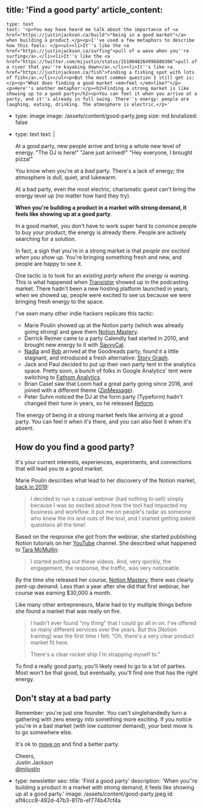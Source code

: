 title: 'Find a good party'
article_content:
  -
    type: text
    text: '<p>You may have heard me talk about the importance of <a href="https://justinjackson.ca/build">"being in a good market"</a> when building a product.</p><p>I''ve used a few metaphors to describe how this feels: </p><ul><li>It''s like the <a href="https://justinjackson.ca/surfing">pull of a wave when you''re surfing</a>.</li><li>It''s like the <a href="https://twitter.com/mijustin/status/1510048264996880386">pull of a river that you''re kayaking down</a>.</li><li>It''s like <a href="https://justinjackson.ca/fish">finding a fishing spot with lots of fish</a>.</li></ul><p>But the most common question I still get is:</p><p>"What does finding a good market <em>feel </em>like?"</p><p>Here''s another metaphor:</p><h2>Finding a strong market is like showing up to a good party</h2><p>You can feel it when you arrive at a party, and it''s already in full swing. There''s energy: people are laughing, eating, drinking. The atmosphere is electric.</p>'
  -
    type: image
    image: /assets/content/good-party.jpeg
    size: md
    brutalized: false
  -
    type: text
    text: |
      <p>At a good party, new people arrive and bring a whole new level of energy. "The DJ is here!" "Jane just arrived!" "Hey everyone, I brought pizza!"</p><p>You know when you're at a <em>bad</em> party. There's a lack of energy; the atmosphere is dull, quiet, and lukewarm.</p><p>At a bad party, even the most electric, charismatic guest can't bring the energy level up (no matter how hard they try).</p><p><strong>When you're building a product in a market with strong demand, it feels like showing up at a good party</strong>.</p><p>In a good market, you don't have to work super hard to convince people to buy your product; the energy is already there. People are actively searching for a solution.</p><p>In fact, a sign that you're in a strong market is that <em>people are excited when you show up</em>. You're bringing something fresh and new, and people are happy to see it.</p><p>One tactic is to look for an <em>existing party where the energy is waning</em>. This is what happened when <a href="https://transistor.fm/?via=justin">Transistor</a> showed up in the podcasting market. There hadn't been a new hosting platform launched in years; when we showed up, people were excited to see us because we were bringing fresh energy to the space.</p><p>I've seen many other indie hackers replicate this tactic:</p><ul><li>Marie Poulin showed up at the Notion party (which was already going strong) and gave them <a href="https://notionmastery.com/">Notion Mastery</a>.<br></li><li>Derrick Reimer came to a party Calendly had started in 2010, and brought new energy to it with <a href="https://savvycal.com/?r=justinj">SavvyCal</a>.</li><li><a href="https://twitter.com/nodunayo">Nadia</a> and <a href="https://twitter.com/RobFrelow">Rob</a> arrived at the Goodreads party, found it a little stagnant, and introduced a fresh alternative: <a href="https://thestorygraph.com/">Story Graph</a>.</li><li>Jack and Paul decided to put up their own party tent in the analytics space. Pretty soon, a bunch of folks in Google Analytics' tent were switching to <a href="https://usefathom.com/ref/EJPZOB">Fathom Analytics</a>.</li><li>Brian Casel saw that Loom had a great party going since 2016, and joined with a different theme (<a href="https://zipmessage.com/">ZipMessage</a>).</li><li>Peter Suhm noticed the DJ at the form party (Typeform) hadn't changed their tune in years, so he released <a href="https://www.reform.app/">Reform</a>.</li></ul><p>The energy of being in a strong market feels like arriving at a good party. You can feel it when it's there, and you can also feel it when it's absent.<br></p><h2>How do you find a good party?</h2><p>It's your current interests, experiences, experiments, and connections that will lead you to a good market.</p><p>Marie Poulin describes what lead to her discovery of the Notion market, <a href="https://www.indiehackers.com/product/notion-mastery/ran-a-webinar-about-notion--M7KOl1XtJfVNbfzMD8A">back in 2019</a>:</p><blockquote><p>I decided to run a casual webinar (had nothing to sell) simply because I was so excited about how the tool had impacted my business and workflow. It put me on people's radar as someone who knew the ins and outs of the tool, and I started getting asked questions all the time!</p></blockquote><p>Based on the response she got from the webinar, she started publishing Notion tutorials on her <a href="https://www.youtube.com/c/mariepoulin">YouTube</a> channel. She described what happened to <a href="https://explorewhatworks.com/going-all-in-with-strategist-marie-poulin/">Tara McMullin</a>:</p><blockquote><p>I started putting out these videos. And, very quickly, the engagement, the response, the traffic, was very noticeable.</p></blockquote><p>By the time she released her course, <a href="https://notionmastery.com/">Notion Mastery</a>, there was clearly pent-up demand. Less than a year after she did that first webinar, her course was earning $30,000 a month.</p><p>Like many other entrepreneurs, Marie had to try multiple things before she found a market that was really on fire.</p><blockquote><p>I hadn't ever found "my thing" that I could go all in on. I've offered so many different services over the years. But this [Notion training] was the first time I felt: "Oh, there's a very clear product market fit here.
      
      There's a clear rocket ship I'm strapping myself to."</p></blockquote><p>To find a really good party, you'll likely need to go to a lot of parties. Most won't be that good, but eventually, you'll find one that has the right energy.</p><h2>Don't stay at a bad party</h2><p>Remember: you're just one founder. You can't singlehandedly turn a gathering with zero energy into something more exciting. If you notice you're in a bad market (with low customer demand), your best move is to go somewhere else.</p><p>It's ok to <a href="https://justinjackson.ca/moving-on">move on</a>&nbsp;and find a better party.</p><p>Cheers,<br>Justin Jackson<br><a href="https://twitter.com/mijustin">@mijustin</a></p>
  -
    type: newsletter
seo:
  title: 'Find a good party'
  description: 'When you''re building a product in a market with strong demand, it feels like showing up at a good party.'
  image: /assets/content/good-party.jpeg
id: a1f4ccc8-492d-47b3-817b-ef774b47cf4a
